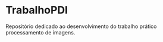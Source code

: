 # TrabalhoPDI
Repositório dedicado ao desenvolvimento do trabalho prático processamento de imagens.
